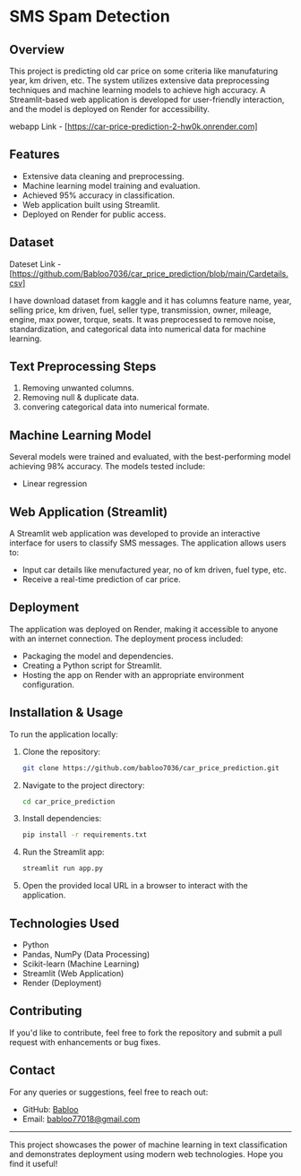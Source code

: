 # SMS Spam Detection

## Overview
This project is predicting old car price on some criteria like manufaturing year, km driven, etc. The system utilizes extensive data preprocessing techniques and machine learning models to achieve high accuracy. A Streamlit-based web application is developed for user-friendly interaction, and the model is deployed on Render for accessibility.

webapp Link - [https://car-price-prediction-2-hw0k.onrender.com]

## Features
- Extensive data cleaning and preprocessing.
- Machine learning model training and evaluation.
- Achieved 95% accuracy in classification.
- Web application built using Streamlit.
- Deployed on Render for public access.

## Dataset
Dateset Link - [https://github.com/Babloo7036/car_price_prediction/blob/main/Cardetails.csv]

I have download dataset from kaggle and it has columns feature name,	year, selling price, km driven,	fuel,	seller type, transmission,	owner,	mileage,	engine, max power,	torque, seats. It was preprocessed to remove noise, standardization, and categorical data into numerical data for machine learning.

## Text Preprocessing Steps
1. Removing unwanted columns.
2. Removing null & duplicate data.
3. convering categorical data into numerical formate.

## Machine Learning Model
Several models were trained and evaluated, with the best-performing model achieving 98% accuracy. The models tested include:
 - Linear regression 

## Web Application (Streamlit)
A Streamlit web application was developed to provide an interactive interface for users to classify SMS messages. The application allows users to:
- Input car details like menufactured year, no of km driven, fuel type, etc.
- Receive a real-time prediction of car price.

## Deployment
The application was deployed on Render, making it accessible to anyone with an internet connection. The deployment process included:
- Packaging the model and dependencies.
- Creating a Python script for Streamlit.
- Hosting the app on Render with an appropriate environment configuration.

## Installation & Usage
To run the application locally:
1. Clone the repository:
   ```sh
   git clone https://github.com/babloo7036/car_price_prediction.git
   ```
2. Navigate to the project directory:
   ```sh
   cd car_price_prediction
   ```
3. Install dependencies:
   ```sh
   pip install -r requirements.txt
   ```
4. Run the Streamlit app:
   ```sh
   streamlit run app.py
   ```
5. Open the provided local URL in a browser to interact with the application.

## Technologies Used
- Python
- Pandas, NumPy (Data Processing)
- Scikit-learn (Machine Learning)
- Streamlit (Web Application)
- Render (Deployment)

## Contributing
If you'd like to contribute, feel free to fork the repository and submit a pull request with enhancements or bug fixes.

## Contact
For any queries or suggestions, feel free to reach out:
- GitHub: [Babloo](https://github.com/babloo7036)
- Email: babloo77018@gmail.com

---
This project showcases the power of machine learning in text classification and demonstrates deployment using modern web technologies. Hope you find it useful!

